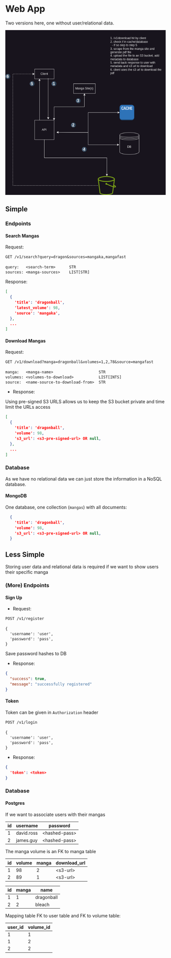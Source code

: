 # Web App

Two versions here, one without user/relational data.

![Simple System Design](./Manga_simple.drawio.png)

## Simple

### Endpoints

#### Search Mangas

Request:

```
GET /v1/search?query=dragon&sources=mangaka,mangafast

query:   <search-term>      STR
sources: <manga-sources>    LIST[STR]
```

Response:

```json
[
  {
    'title': 'dragonball',
    'latest_volume': 98,
    'source': 'mangaka',
  },
  ...
]
```

#### Download Mangas

Request:

```
GET /v1/download?manga=dragonball&volumes=1,2,78&source=mangafast

manga:   <manga-name>                    STR
volumes: <volumes-to-download>           LIST[INTS]
source:  <name-source-to-download-from>  STR
```

- Response:

Using pre-signed S3 URLS allows us to keep the S3 bucket private and time limit the URLs access

```json
[
  {
    'title': 'dragonball',
    'volume': 98,
    's3_url': <s3-pre-signed-url> OR null,
  },
  ...
]
```

### Database

As we have no relational data we can just store the information in a NoSQL database.

#### MongoDB

One database, one collection (`mangas`) with all documents:

```json
  {
    'title': 'dragonball',
    'volume': 98,
    's3_url': <s3-pre-signed-url> OR null,
  }
```

## Less Simple

Storing user data and relational data is required if we want to show users their specific manga

### (More) Endpoints

#### Sign Up

- Request:

```
POST /v1/register

{
  'username': 'user',
  'password': 'pass',
}
```

Save password hashes to DB

- Response:

```json
{
  "success": true,
  "message": "successfully registered"
}
```

#### Token

Token can be given in `Authorization` header

```
POST /v1/login

{
  'username': 'user',
  'password': 'pass',
}
```

- Response:

```json
{
  'token': <token>
}
```

### Database

#### Postgres

If we want to associate users with their mangas

| id  | username   | password        |
| --- | ---------- | --------------- |
| 1   | david.ross | \<hashed-pass\> |
| 2   | james.guy  | \<hashed-pass\> |

The manga volume is an FK to manga table

| id  | volume | manga | download_url |
| --- | ------ | ----- | ------------ |
| 1   | 98     | 2     | \<s3-url\>   |
| 2   | 89     | 1     | \<s3-url\>   |

| id  | manga | name       |
| --- | ----- | ---------- |
| 1   | 1     | dragonball |
| 2   | 2     | bleach     |

Mapping table FK to user table and FK to volume table:

| user_id | volume_id |
| ------- | --------- |
| 1       | 1         |
| 1       | 2         |
| 2       | 2         |
